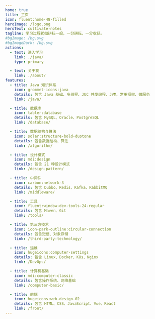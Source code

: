 ```yaml
---
home: true
title: 主页
icon: fluent:home-48-filled
heroImage: /logo.png
heroText: cultivate-notes
tagline: 学习过程犹如耕耘一般，一分耕耘，一分收获。
#bgImage: /bg.svg
#bgImageDark: /bg.svg
actions:
  - text: 进入学习
    link: ./java/
    type: primary

  - text: 关于我
    link: ./about/
features:
  - title: Java 知识体系
    icon: grommet-icons:java
    details: 包含 Java 基础、多线程、JUC 并发编程、JVM、常用框架、微服务
    link: /java/

  - title: 数据库
    icon: tabler:database
    details: 包含 MySQL、Oracle、PostgreSQL
    link: /database/

  - title: 数据结构与算法
    icon: solar:structure-bold-duotone
    details: 包含数据结构、算法
    link: /algorithm/

  - title: 设计模式
    icon: mdi:design
    details: 包含 21 种设计模式
    link: /design-pattern/

  - title: 中间件
    icon: carbon:network-3
    details: 包含 Dubbo、Redis、Kafka、RabbitMQ
    link: /middleware/

  - title: 工具
    icon: fluent:window-dev-tools-24-regular
    details: 包含 Maven、Git
    link: /tools/

  - title: 第三方技术
    icon: icon-park-outline:circular-connection
    details: 包含短信、对象存储
    link: /third-party-technology/

  - title: 运维
    icon: hugeicons:computer-settings
    details: 包含 Linux、Docker、K8s、Nginx
    link: /DevOps/

  - title: 计算机基础
    icon: mdi:computer-classic
    details: 包含操作系统、网络基础
    link: /computer-basic/

  - title: 前端
    icon: hugeicons:web-design-02
    details: 包含 HTML、CSS、JavaScript、Vue、React
    link: /front/
---
```



